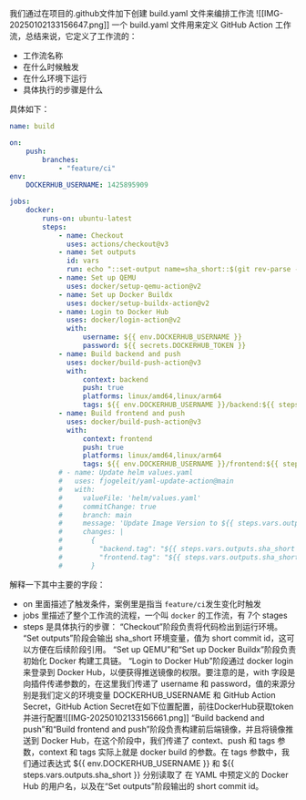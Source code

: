 我们通过在项目的.github文件加下创建 build.yaml 文件来编排工作流
![[IMG-20250102133156647.png]]
一个 build.yaml 文件用来定义 GitHub Action 工作流，总结来说，它定义了工作流的：
- 工作流名称
- 在什么时候触发
- 在什么环境下运行
- 具体执行的步骤是什么

具体如下：
```yaml
name: build

on:
    push:
        branches:
            - "feature/ci"
env:
    DOCKERHUB_USERNAME: 1425895909

jobs:
    docker:
        runs-on: ubuntu-latest
        steps:
            - name: Checkout
              uses: actions/checkout@v3
            - name: Set outputs
              id: vars
              run: echo "::set-output name=sha_short::$(git rev-parse --short HEAD)"
            - name: Set up QEMU
              uses: docker/setup-qemu-action@v2
            - name: Set up Docker Buildx
              uses: docker/setup-buildx-action@v2
            - name: Login to Docker Hub
              uses: docker/login-action@v2
              with:
                  username: ${{ env.DOCKERHUB_USERNAME }}
                  password: ${{ secrets.DOCKERHUB_TOKEN }}
            - name: Build backend and push
              uses: docker/build-push-action@v3
              with:
                  context: backend
                  push: true
                  platforms: linux/amd64,linux/arm64
                  tags: ${{ env.DOCKERHUB_USERNAME }}/backend:${{ steps.vars.outputs.sha_short }}
            - name: Build frontend and push
              uses: docker/build-push-action@v3
              with:
                  context: frontend
                  push: true
                  platforms: linux/amd64,linux/arm64
                  tags: ${{ env.DOCKERHUB_USERNAME }}/frontend:${{ steps.vars.outputs.sha_short }}
            # - name: Update helm values.yaml
            #   uses: fjogeleit/yaml-update-action@main
            #   with:
            #     valueFile: 'helm/values.yaml'
            #     commitChange: true
            #     branch: main
            #     message: 'Update Image Version to ${{ steps.vars.outputs.sha_short }}'
            #     changes: |
            #       {
            #         "backend.tag": "${{ steps.vars.outputs.sha_short }}",
            #         "frontend.tag": "${{ steps.vars.outputs.sha_short }}"
            #       }

```

解释一下其中主要的字段：
- on 里面描述了触发条件，案例里是指当 `feature/ci`发生变化时触发
- jobs 里描述了整个工作流的流程，一个叫 `docker` 的工作流，有 7个 stages
- steps 是具体执行的步骤：
	“Checkout”阶段负责将代码检出到运行环境。
	“Set outputs”阶段会输出 sha_short 环境变量，值为 short commit id，这可以方便在后续阶段引用。
	“Set up QEMU”和“Set up Docker Buildx”阶段负责初始化 Docker 构建工具链。
	“Login to Docker Hub”阶段通过 docker login 来登录到 Docker Hub，以便获得推送镜像的权限。要注意的是，with 字段是向插件传递参数的，在这里我们传递了 username 和 password，值的来源分别是我们定义的环境变量 DOCKERHUB_USERNAME 和 GitHub Action Secret，GitHub Action Secret在如下位置配置，前往DockerHub获取token并进行配置![[IMG-20250102133156661.png]]
	“Build backend and push”和“Build frontend and push”阶段负责构建前后端镜像，并且将镜像推送到 Docker Hub，在这个阶段中，我们传递了 context、push 和 tags 参数，context 和 tags 实际上就是 docker build 的参数。在 tags 参数中，我们通过表达式 ${{ env.DOCKERHUB_USERNAME }} 和 ${{ steps.vars.outputs.sha_short }} 分别读取了 在 YAML 中预定义的 Docker Hub 的用户名，以及在“Set outputs”阶段输出的 short commit id。

